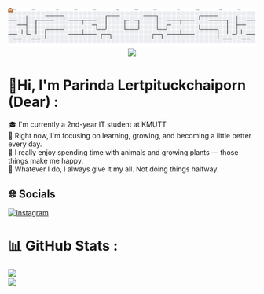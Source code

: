 <picture>
  <source media="(prefers-color-scheme: dark)" srcset="https://raw.githubusercontent.com/ParindaDear/ParindaDear/output/pacman-contribution-graph-dark.svg">
  <source media="(prefers-color-scheme: light)" srcset="https://raw.githubusercontent.com/ParindaDear/ParindaDear/output/pacman-contribution-graph.svg">
  <img alt="pacman contribution graph" src="https://raw.githubusercontent.com/ParindaDear/ParindaDear/output/pacman-contribution-graph.svg">
</picture>

<div align="center">
  <img src="https://profile-counter.glitch.me/ParindaDear/count.svg?"  />
</div>

# 💫Hi, I'm Parinda Lertpituckchaiporn (Dear) :
🎓 I'm currently a 2nd-year IT student at KMUTT   
🚀 Right now, I'm focusing on learning, growing, and becoming a little better every day.  
🐠 I really enjoy spending time with animals and growing plants — those things make me happy.   
💯 Whatever I do, I always give it my all. Not doing things halfway.  

## 🌐  Socials
[![Instagram](https://img.shields.io/badge/Instagram-%23E4405F.svg?logo=Instagram&logoColor=white)](https://instagram.com/parin.dear._) 

# 📊  GitHub Stats :
![](https://github-readme-streak-stats.herokuapp.com/?user=ParindaDear&theme=radical&hide_border=false)<br/>
![](https://github-readme-stats.vercel.app/api/top-langs/?username=ParindaDear&theme=radical&hide_border=false&include_all_commits=false&count_private=true&layout=compact)


